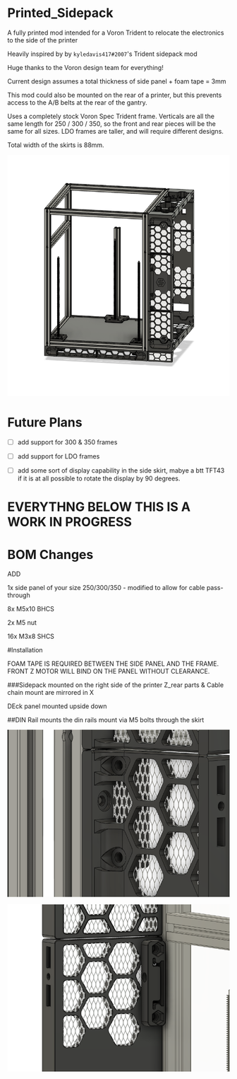 # Printed_Sidepack
A fully printed mod intended for a Voron Trident to relocate the electronics to the side of the printer

Heavily inspired by by `kyledavis417#2007`'s Trident sidepack mod

Huge thanks to the Voron design team for everything!



Current design assumes a total thickness of side panel + foam tape = 3mm

This mod could also be mounted on the rear of a printer, but this prevents access to the A/B belts at the rear of the gantry.

Uses a completely stock Voron Spec Trident frame. Verticals are all the same length for 250 / 300 / 350, so the front and rear pieces will be the same for all sizes. 
LDO frames are taller, and will require different designs.

Total width of the skirts is 88mm. 

<p align="center">
  <img src="Images/overview.png" width="800">
</p>


# Future Plans

- [ ] add support for 300 & 350 frames
- [ ] add support for LDO frames
- [ ] add some sort of display capability in the side skirt, mabye a btt TFT43 if it is at all possible to rotate the display by 90 degrees.


# EVERYTHNG BELOW THIS IS A WORK IN PROGRESS


# BOM Changes

ADD

1x side panel of your size 250/300/350 - modified to allow for cable pass-through

8x M5x10 BHCS

2x M5 nut

16x M3x8 SHCS


#Installation

FOAM TAPE IS REQUIRED BETWEEN THE SIDE PANEL AND THE FRAME. FRONT Z MOTOR WILL BIND ON THE PANEL WITHOUT CLEARANCE.

###Sidepack mounted on the right side of the printer
Z_rear parts & Cable chain mount are mirrored in X 

DEck panel mounted upside down



##DIN Rail mounts
the din rails mount via M5 bolts through the skirt

<p align="center">
  <img src="Images/din_outside.png" width="600">
</p>

<p align="center">
  <img src="Images/din_inside.png" width="600">
</p>

